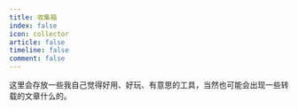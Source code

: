 ```yaml
---
title: 收集箱
index: false
icon: collector
article: false
timeline: false
comment: false
---
```


这里会存放一些我自己觉得好用、好玩、有意思的工具，当然也可能会出现一些转载的文章什么的。

<div class="catalog-display-container">
  <Catalog hideHeading />
</div>
